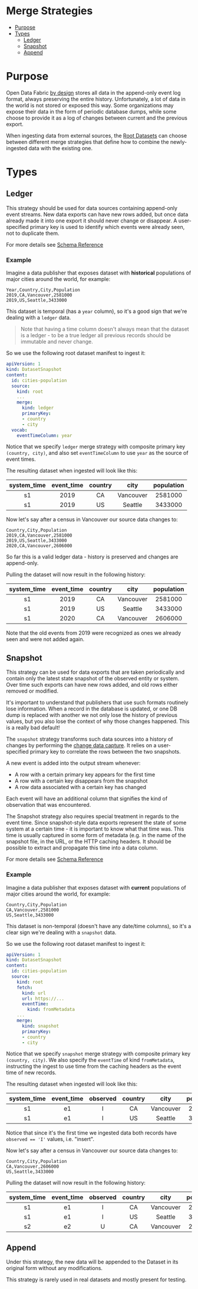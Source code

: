 # Merge Strategies <!-- omit in toc -->

- [Purpose](#purpose)
- [Types](#types)
  - [Ledger](#ledger)
  - [Snapshot](#snapshot)
  - [Append](#append)

# Purpose

Open Data Fabric [by design](https://github.com/kamu-data/open-data-fabric/blob/master/open-data-fabric.md#nature-of-data) stores all data in the append-only event log format, always preserving the entire history. Unfortunately, a lot of data in the world is not stored or exposed this way. Some organizations may expose their data in the form of periodic database dumps, while some choose to provide it as a log of changes between current and the previous export.

When ingesting data from external sources, the [Root Datasets](https://github.com/kamu-data/open-data-fabric/blob/master/open-data-fabric.md#root-dataset) can choose between different merge strategies that define how to combine the newly-ingested data with the existing one.

# Types

## Ledger
This strategy should be used for data sources containing append-only event streams. New data exports can have new rows added, but once data already made it into one export it should never change or disappear. A user-specified primary key is used to identify which events were already seen, not to duplicate them.

For more details see [Schema Reference](https://github.com/kamu-data/open-data-fabric/blob/master/open-data-fabric.md#mergestrategy-schema)

<!-- TODO: Describe what happens if historical records were modified by the publisher --->

### Example <!-- omit in toc -->

Imagine a data publisher that exposes dataset with **historical** populations of major cities around the world, for example:

```csv
Year,Country,City,Population
2019,CA,Vancouver,2581000
2019,US,Seattle,3433000
```

This dataset is temporal (has a `year` column), so it's a good sign that we're dealing with a `ledger` data.

> Note that having a time column doesn't always mean that the dataset is a ledger - to be a true ledger all previous records should be immutable and never change.

So we use the following root dataset manifest to ingest it:

```yaml
apiVersion: 1
kind: DatasetSnapshot
content:
  id: cities-population
  source:
    kind: root
    ...
    merge:
      kind: ledger
      primaryKey:
      - country
      - city
  vocab:
    eventTimeColumn: year
```

Notice that we specify `ledger` merge strategy with composite primary key `(country, city)`, and also set `eventTimeColumn` to use `year` as the source of event times.

The resulting dataset when ingested will look like this:

| system_time | event_time | country |   city    | population |
| :---------: | :--------: | :-----: | :-------: | :--------: |
|     s1      |    2019    |   CA    | Vancouver |  2581000   |
|     s1      |    2019    |   US    |  Seattle  |  3433000   |

Now let's say after a census in Vancouver our source data changes to:

```csv
Country,City,Population
2019,CA,Vancouver,2581000
2019,US,Seattle,3433000
2020,CA,Vancouver,2606000
```

So far this is a valid ledger data - history is preserved and changes are append-only.

Pulling the dataset will now result in the following history:

| system_time | event_time | country |   city    | population |
| :---------: | :--------: | :-----: | :-------: | :--------: |
|     s1      |    2019    |   CA    | Vancouver |  2581000   |
|     s1      |    2019    |   US    |  Seattle  |  3433000   |
|     s1      |    2020    |   CA    | Vancouver |  2606000   |

Note that the old events from 2019 were recognized as ones we already seen and were not added again.

## Snapshot
This strategy can be used for data exports that are taken periodically and contain only the latest state snapshot of the observed entity or system. Over time such exports can have new rows added, and old rows either removed or modified.

It's important to understand that publishers that use such formats routinely lose information. When a record in the database is updated, or one DB dump is replaced with another we not only lose the history of previous values, but you also lose the context of why those changes happened. This is a really bad default!

The `snapshot` strategy transforms such data sources into a history of changes by performing the [change data capture](https://en.wikipedia.org/wiki/Change_data_capture). It relies on a user-specified primary key to correlate the rows between the two snapshots.

A new event is added into the output stream whenever:

- A row with a certain primary key appears for the first time
- A row with a certain key disappears from the snapshot
- A row data associated with a certain key has changed

Each event will have an additional column that signifies the kind of observation that was encountered.

The Snapshot strategy also requires special treatment in regards to the event time. Since snapshot-style data exports represent the state of some system at a certain time - it is important to know what that time was. This time is usually captured in some form of metadata (e.g. in the name of the snapshot file, in the URL, or the HTTP caching headers. It should be possible to extract and propagate this time into a data column.

<!-- TODO: Describe event time sources --->

For more details see [Schema Reference](https://github.com/kamu-data/open-data-fabric/blob/master/open-data-fabric.md#mergestrategy-schema)

### Example <!-- omit in toc -->

Imagine a data publisher that exposes dataset with **current** populations of major cities around the world, for example:

```csv
Country,City,Population
CA,Vancouver,2581000
US,Seattle,3433000
```

This dataset is non-temporal (doesn't have any date/time columns), so it's a clear sign we're dealing with a `snapshot` data.

So we use the following root dataset manifest to ingest it:

```yaml
apiVersion: 1
kind: DatasetSnapshot
content:
  id: cities-population
  source:
    kind: root
    fetch:
      kind: url
      url: https://...
      eventTime:
        kind: fromMetadata
    ...
    merge:
      kind: snapshot
      primaryKey:
      - country
      - city
```

Notice that we specify `snapshot` merge strategy with composite primary key `(country, city)`. We also specify the `eventTime` of kind `fromMetadata`, instructing the ingest to use time from the caching headers as the event time of new records.

The resulting dataset when ingested will look like this:

| system_time | event_time | observed | country |   city    | population |
| :---------: | :--------: | :------: | :-----: | :-------: | :--------: |
|     s1      |     e1     |    I     |   CA    | Vancouver |  2581000   |
|     s1      |     e1     |    I     |   US    |  Seattle  |  3433000   |

Notice that since it's the first time we ingested data both records have `observed == 'I'` values, i.e. "insert".

Now let's say after a census in Vancouver our source data changes to:

```csv
Country,City,Population
CA,Vancouver,2606000
US,Seattle,3433000
```

Pulling the dataset will now result in the following history:

| system_time | event_time | observed | country |   city    | population |
| :---------: | :--------: | :------: | :-----: | :-------: | :--------: |
|     s1      |     e1     |    I     |   CA    | Vancouver |  2581000   |
|     s1      |     e1     |    I     |   US    |  Seattle  |  3433000   |
|     s2      |     e2     |    U     |   CA    | Vancouver |  2606000   |


## Append
Under this strategy, the new data will be appended to the Dataset in its original form without any modifications.

This strategy is rarely used in real datasets and mostly present for testing.
